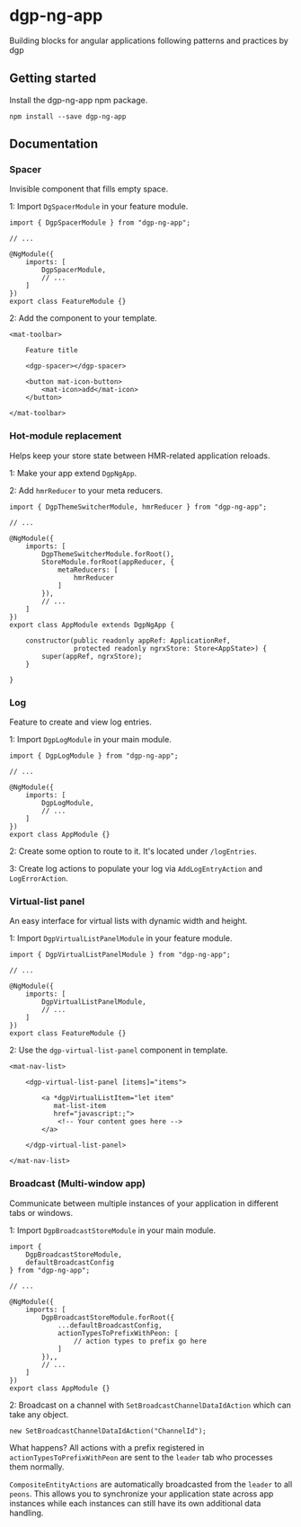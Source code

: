 # dgp-ng-app #

Building blocks for angular applications following patterns and practices by dgp

## Getting started ##

Install the dgp-ng-app npm package.
```
npm install --save dgp-ng-app
```

## Documentation ##

### Spacer ###

Invisible component that fills empty space.


1: Import ``DgSpacerModule`` in your feature module.

```
import { DgpSpacerModule } from "dgp-ng-app";

// ...

@NgModule({
    imports: [
        DgpSpacerModule,
        // ...
    ]
})
export class FeatureModule {}
``` 

2: Add the component to your template.

```
<mat-toolbar>
    
    Feature title
    
    <dgp-spacer></dgp-spacer>
    
    <button mat-icon-button>
        <mat-icon>add</mat-icon>
    </button>

</mat-toolbar>

```


### Hot-module replacement ###

Helps keep your store state between HMR-related application reloads.

1: Make your app extend ``DgpNgApp``.

2: Add ``hmrReducer`` to your meta reducers.

```
import { DgpThemeSwitcherModule, hmrReducer } from "dgp-ng-app";

// ...

@NgModule({
    imports: [
        DgpThemeSwitcherModule.forRoot(),
        StoreModule.forRoot(appReducer, {
            metaReducers: [
                hmrReducer
            ]
        }),
        // ...
    ]
})
export class AppModule extends DgpNgApp {

    constructor(public readonly appRef: ApplicationRef,
                protected readonly ngrxStore: Store<AppState>) {
        super(appRef, ngrxStore);
    }

}
```

### Log ###

Feature to create and view log entries.

1: Import ``DgpLogModule`` in your main module.

```
import { DgpLogModule } from "dgp-ng-app";

// ...

@NgModule({
    imports: [
        DgpLogModule,
        // ...
    ]
})
export class AppModule {}
``` 

2: Create some option to route to it. It's located under ``/logEntries``.

3: Create log actions to populate your log via ``AddLogEntryAction`` and ``LogErrorAction``.

### Virtual-list panel ###

An easy interface for virtual lists with dynamic width and height.

1: Import ``DgpVirtualListPanelModule`` in your feature module.
```
import { DgpVirtualListPanelModule } from "dgp-ng-app";

// ...

@NgModule({
    imports: [
        DgpVirtualListPanelModule,
        // ...
    ]
})
export class FeatureModule {}
```

2: Use the ``dgp-virtual-list-panel`` component in template.

```
<mat-nav-list>

    <dgp-virtual-list-panel [items]="items">

        <a *dgpVirtualListItem="let item"
           mat-list-item
           href="javascript:;">
            <!-- Your content goes here -->
        </a>

    </dgp-virtual-list-panel>
    
</mat-nav-list>
```

### Broadcast (Multi-window app) ###

Communicate between multiple instances of your application in different
tabs or windows.

1: Import ``DgpBroadcastStoreModule`` in your main module.

```
import { 
    DgpBroadcastStoreModule, 
    defaultBroadcastConfig 
} from "dgp-ng-app";

// ...

@NgModule({
    imports: [
        DgpBroadcastStoreModule.forRoot({
            ...defaultBroadcastConfig,
            actionTypesToPrefixWithPeon: [
                // action types to prefix go here
            ]
        }),,
        // ...
    ]
})
export class AppModule {}
```

2: Broadcast on a channel with ``SetBroadcastChannelDataIdAction``
which can take any object.

```
new SetBroadcastChannelDataIdAction("ChannelId");
```

What happens? All actions with a prefix registered in 
``actionTypesToPrefixWithPeon`` are sent to the ``leader`` tab who
processes them normally.

``CompositeEntityActions`` are automatically broadcasted from the 
``leader`` to all ``peons``. This allows you to synchronize your 
application state across app instances while each instances can
still have its own additional data handling.
